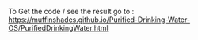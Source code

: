 To Get the code / see the result go to : https://muffinshades.github.io/Purified-Drinking-Water-OS/PurifiedDrinkingWater.html